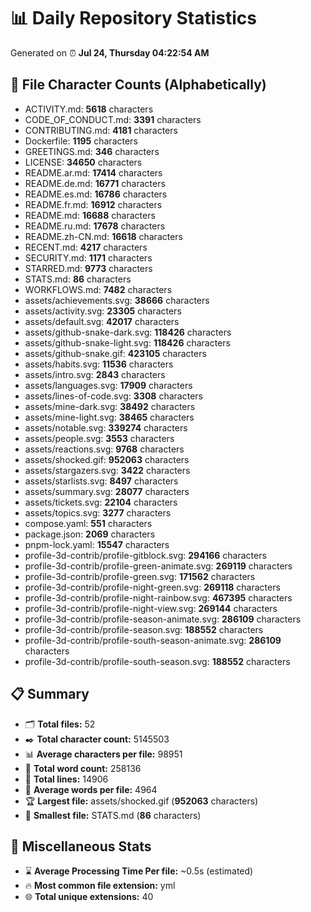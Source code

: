 # 📊 Daily Repository Statistics
Generated on ⏰ **Jul 24, Thursday 04:22:54 AM**

## 📂 File Character Counts (Alphabetically)
- ACTIVITY.md: **5618** characters
- CODE_OF_CONDUCT.md: **3391** characters
- CONTRIBUTING.md: **4181** characters
- Dockerfile: **1195** characters
- GREETINGS.md: **346** characters
- LICENSE: **34650** characters
- README.ar.md: **17414** characters
- README.de.md: **16771** characters
- README.es.md: **16786** characters
- README.fr.md: **16912** characters
- README.md: **16688** characters
- README.ru.md: **17678** characters
- README.zh-CN.md: **16618** characters
- RECENT.md: **4217** characters
- SECURITY.md: **1171** characters
- STARRED.md: **9773** characters
- STATS.md: **86** characters
- WORKFLOWS.md: **7482** characters
- assets/achievements.svg: **38666** characters
- assets/activity.svg: **23305** characters
- assets/default.svg: **42017** characters
- assets/github-snake-dark.svg: **118426** characters
- assets/github-snake-light.svg: **118426** characters
- assets/github-snake.gif: **423105** characters
- assets/habits.svg: **11536** characters
- assets/intro.svg: **2843** characters
- assets/languages.svg: **17909** characters
- assets/lines-of-code.svg: **3308** characters
- assets/mine-dark.svg: **38492** characters
- assets/mine-light.svg: **38465** characters
- assets/notable.svg: **339274** characters
- assets/people.svg: **3553** characters
- assets/reactions.svg: **9768** characters
- assets/shocked.gif: **952063** characters
- assets/stargazers.svg: **3422** characters
- assets/starlists.svg: **8497** characters
- assets/summary.svg: **28077** characters
- assets/tickets.svg: **22104** characters
- assets/topics.svg: **3277** characters
- compose.yaml: **551** characters
- package.json: **2069** characters
- pnpm-lock.yaml: **15547** characters
- profile-3d-contrib/profile-gitblock.svg: **294166** characters
- profile-3d-contrib/profile-green-animate.svg: **269119** characters
- profile-3d-contrib/profile-green.svg: **171562** characters
- profile-3d-contrib/profile-night-green.svg: **269118** characters
- profile-3d-contrib/profile-night-rainbow.svg: **467395** characters
- profile-3d-contrib/profile-night-view.svg: **269144** characters
- profile-3d-contrib/profile-season-animate.svg: **286109** characters
- profile-3d-contrib/profile-season.svg: **188552** characters
- profile-3d-contrib/profile-south-season-animate.svg: **286109** characters
- profile-3d-contrib/profile-south-season.svg: **188552** characters

## 📋 Summary
- 🗂️ **Total files:** 52
- ✒️ **Total character count:** 5145503
- 📊 **Average characters per file:** 98951
- 📝 **Total word count:** 258136
- 🧾 **Total lines:** 14906
- 📐 **Average words per file:** 4964
- 🏆 **Largest file:** assets/shocked.gif (**952063** characters)
- 🥉 **Smallest file:** STATS.md (**86** characters)

## 🌟 Miscellaneous Stats
- ⌛ **Average Processing Time Per file:** ~0.5s (estimated)
- 🔥 **Most common file extension:** yml
- 🌐 **Total unique extensions:** 40

